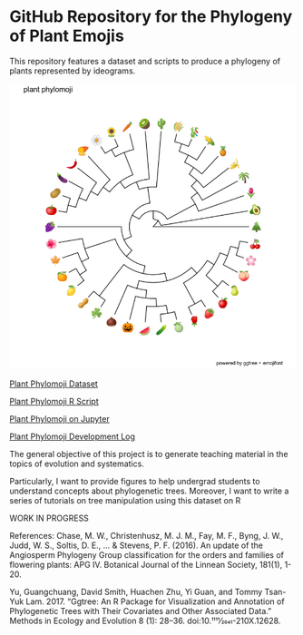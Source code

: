 # GitHub Repository for the Phylogeny of Plant Emojis

  This repository features a dataset and scripts to produce a phylogeny of plants represented by ideograms.
  
  <p align="center">
  
![](./data/StrictPhylomoji.png) 

</p>

   [Plant Phylomoji Dataset](https://github.com/ghuertaramos/PlantPhylomoji/blob/master/Dataset.md)

   [Plant Phylomoji R Script](https://github.com/ghuertaramos/PlantPhylomoji/blob/master/PlantPhylomoji.R)
   
  [Plant Phylomoji on Jupyter](https://github.com/ghuertaramos/PlantPhylomoji/blob/master/PlantPhylomoji.ipynb)

   [Plant Phylomoji Development Log](https://github.com/ghuertaramos/PlantPhylomoji/blob/master/PlantPhylomoji.md)

 The general objective of this project is to generate teaching material in the topics of evolution and systematics. 
 
 Particularly, I want to provide figures to help undergrad students to understand concepts about phylogenetic trees.  Moreover, I want to write a series of tutorials on tree manipulation using this dataset on R
  
 
 WORK IN PROGRESS
  
 References: 
 Chase, M. W., Christenhusz, M. J. M., Fay, M. F., Byng, J. W., Judd, W. S., Soltis, D. E., ... & Stevens, P. F. (2016). An update of the Angiosperm Phylogeny Group classification for the orders and families of flowering plants: APG IV. Botanical Journal of the Linnean Society, 181(1), 1-20.
 
 Yu, Guangchuang, David Smith, Huachen Zhu, Yi Guan, and Tommy Tsan-Yuk Lam. 2017. “Ggtree: An R Package for Visualization and Annotation of Phylogenetic Trees with Their Covariates and Other Associated Data.” Methods in Ecology and Evolution 8 (1): 28–36. doi:10.1111⁄2041-210X.12628.
